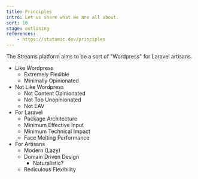 ```yaml
---
title: Principles
intro: Let us share what we are all about.
sort: 10
stage: outlining
references:
    - https://statamic.dev/principles
---
```



The Streams platform aims to be a sort of "Wordpress" for Laravel artisans.

- Like Wordpress
    - Extremely Flexible
    - Minimally Opinionated
- Not Like Wordpress
    - Not Content Opinionated
    - Not Too Unopinionated
    - Not EAV
- For Laravel
    - Package Architecture
    - Minimum Effective Input
    - Minimum Technical Impact
    - Face Melting Performance
- For Artisans
    - Modern (Lazy)
    - Domain Driven Design
        - Naturalistic?
    - Rediculous Flexibility
